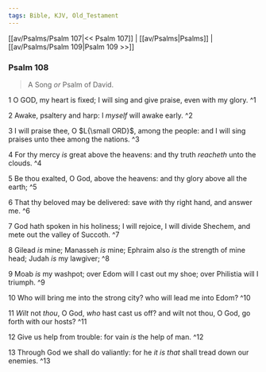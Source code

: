 ```yaml
---
tags: Bible, KJV, Old_Testament
---
```


[[av/Psalms/Psalm 107|<< Psalm 107]] | [[av/Psalms|Psalms]] | [[av/Psalms/Psalm 109|Psalm 109 >>]]

### Psalm 108

> A Song _or_ Psalm of David.

1 O GOD, my heart is fixed; I will sing and give praise, even with my glory. ^1

2 Awake, psaltery and harp: I _myself_ will awake early. ^2

3 I will praise thee, O $L{\small ORD}$, among the people: and I will sing praises unto thee among the nations. ^3

4 For thy mercy _is_ great above the heavens: and thy truth _reacheth_ unto the clouds. ^4

5 Be thou exalted, O God, above the heavens: and thy glory above all the earth; ^5

6 That thy beloved may be delivered: save _with_ thy right hand, and answer me. ^6

7 God hath spoken in his holiness; I will rejoice, I will divide Shechem, and mete out the valley of Succoth. ^7

8 Gilead _is_ mine; Manasseh _is_ mine; Ephraim also _is_ the strength of mine head; Judah _is_ my lawgiver; ^8

9 Moab _is_ my washpot; over Edom will I cast out my shoe; over Philistia will I triumph. ^9

10 Who will bring me into the strong city? who will lead me into Edom? ^10

11 _Wilt_ not _thou_, O God, _who_ hast cast us off? and wilt not thou, O God, go forth with our hosts? ^11

12 Give us help from trouble: for vain _is_ the help of man. ^12

13 Through God we shall do valiantly: for he _it_ _is_ _that_ shall tread down our enemies. ^13
